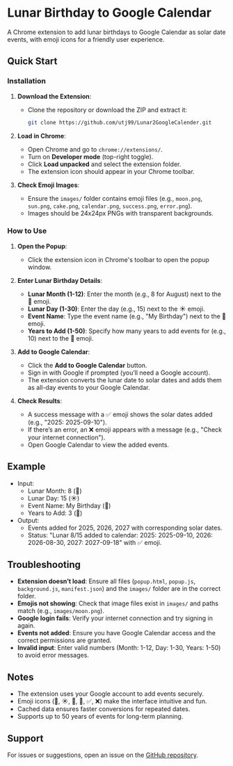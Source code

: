 # Lunar Birthday to Google Calendar

A Chrome extension to add lunar birthdays to Google Calendar as solar date events, with emoji icons for a friendly user experience.

## Quick Start

### Installation
1. **Download the Extension**:
   - Clone the repository or download the ZIP and extract it:
     ```bash
     git clone https://github.com/utj99/Lunar2GoogleCalender.git
     ```

2. **Load in Chrome**:
   - Open Chrome and go to `chrome://extensions/`.
   - Turn on **Developer mode** (top-right toggle).
   - Click **Load unpacked** and select the extension folder.
   - The extension icon should appear in your Chrome toolbar.

3. **Check Emoji Images**:
   - Ensure the `images/` folder contains emoji files (e.g., `moon.png`, `sun.png`, `cake.png`, `calendar.png`, `success.png`, `error.png`).
   - Images should be 24x24px PNGs with transparent backgrounds.

### How to Use
1. **Open the Popup**:
   - Click the extension icon in Chrome's toolbar to open the popup window.

2. **Enter Lunar Birthday Details**:
   - **Lunar Month (1-12)**: Enter the month (e.g., 8 for August) next to the 🌙 emoji.
   - **Lunar Day (1-30)**: Enter the day (e.g., 15) next to the ☀️ emoji.
   - **Event Name**: Type the event name (e.g., "My Birthday") next to the 🎂 emoji.
   - **Years to Add (1-50)**: Specify how many years to add events for (e.g., 10) next to the 📅 emoji.

3. **Add to Google Calendar**:
   - Click the **Add to Google Calendar** button.
   - Sign in with Google if prompted (you’ll need a Google account).
   - The extension converts the lunar date to solar dates and adds them as all-day events to your Google Calendar.

4. **Check Results**:
   - A success message with a ✅ emoji shows the solar dates added (e.g., "2025: 2025-09-10").
   - If there’s an error, an ❌ emoji appears with a message (e.g., "Check your internet connection").
   - Open Google Calendar to view the added events.

## Example
- Input:
  - Lunar Month: 8 (🌙)
  - Lunar Day: 15 (☀️)
  - Event Name: My Birthday (🎂)
  - Years to Add: 3 (📅)
- Output:
  - Events added for 2025, 2026, 2027 with corresponding solar dates.
  - Status: "Lunar 8/15 added to calendar: 2025: 2025-09-10, 2026: 2026-08-30, 2027: 2027-09-18" with ✅ emoji.

## Troubleshooting
- **Extension doesn’t load**: Ensure all files (`popup.html`, `popup.js`, `background.js`, `manifest.json`) and the `images/` folder are in the correct folder.
- **Emojis not showing**: Check that image files exist in `images/` and paths match (e.g., `images/moon.png`).
- **Google login fails**: Verify your internet connection and try signing in again.
- **Events not added**: Ensure you have Google Calendar access and the correct permissions are granted.
- **Invalid input**: Enter valid numbers (Month: 1-12, Day: 1-30, Years: 1-50) to avoid error messages.

## Notes
- The extension uses your Google account to add events securely.
- Emoji icons (🌙, ☀️, 🎂, 📅, ✅, ❌) make the interface intuitive and fun.
- Cached data ensures faster conversions for repeated dates.
- Supports up to 50 years of events for long-term planning.

## Support
For issues or suggestions, open an issue on the [GitHub repository](https://github.com/your-username/lunar-birthday-to-google-calendar/issues).
